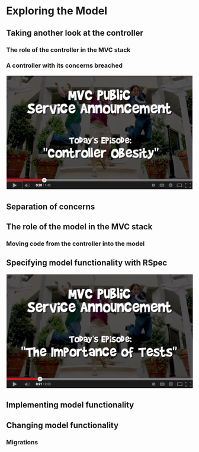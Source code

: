 # Exploring the Model 

## Taking another look at the controller

### The role of the controller in the MVC stack

### A controller with its concerns breached

[![ScreenShot](controller_obesity.png)](http://www.youtube.com/watch?v=91C7ax0UAAc)

## Separation of concerns

## The role of the model in the MVC stack 

### Moving code from the controller into the model

## Specifying model functionality with RSpec

[![ScreenShot](the_importance_of_tests.png)](http://www.youtube.com/watch?v=6wTeFqRnKds)

## Implementing model functionality

## Changing model functionality

### Migrations

